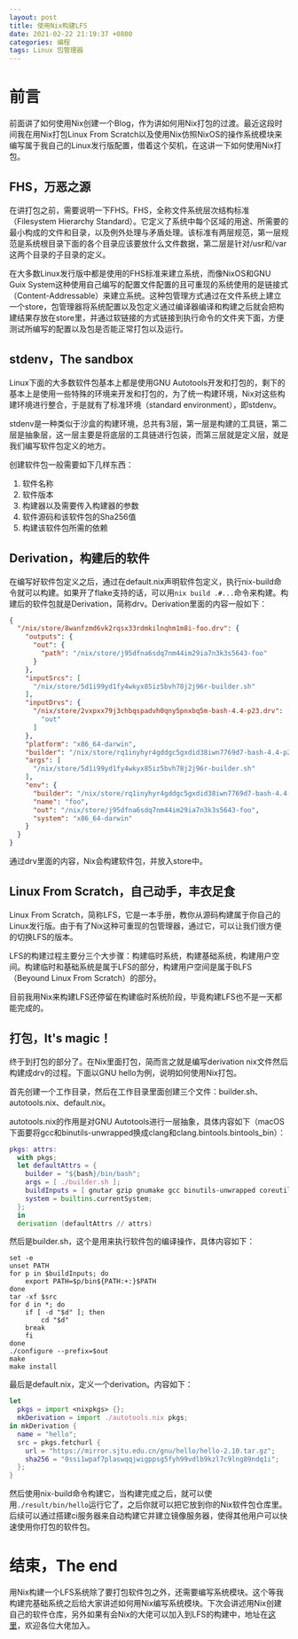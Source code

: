 ```yaml
---
layout: post
title: 使用Nix构建LFS
date: 2021-02-22 21:19:37 +0800
categories: 编程
tags: Linux 包管理器
---
```


# 前言
前面讲了如何使用Nix创建一个Blog，作为讲如何用Nix打包的过渡。最近这段时间我在用Nix打包Linux From Scratch以及使用Nix仿照NixOS的操作系统模块来编写属于我自己的Linux发行版配置，借着这个契机，在这讲一下如何使用Nix打包。

## FHS，万恶之源
在讲打包之前，需要说明一下FHS。FHS，全称文件系统层次结构标准（Filesystem Hierarchy Standard）。它定义了系统中每个区域的用途、所需要的最小构成的文件和目录，以及例外处理与矛盾处理。该标准有两层规范，第一层规范是系统根目录下面的各个目录应该要放什么文件数据，第二层是针对/usr和/var这两个目录的子目录的定义。

在大多数Linux发行版中都是使用的FHS标准来建立系统，而像NixOS和GNU Guix System这种使用自己编写的配置文件配置的且可重现的系统使用的是链接式（Content-Addressable）来建立系统。这种包管理方式通过在文件系统上建立一个store，包管理器将系统配置以及包定义通过编译器编译和构建之后就会把构建结果存放在store里，并通过软链接的方式链接到执行命令的文件夹下面，方便测试所编写的配置以及包是否能正常打包以及运行。

## stdenv，The sandbox
Linux下面的大多数软件包基本上都是使用GNU Autotools开发和打包的，剩下的基本上是使用一些特殊的环境来开发和打包的，为了统一构建环境，Nix对这些构建环境进行整合，于是就有了标准环境（standard environment），即stdenv。

stdenv是一种类似于沙盒的构建环境，总共有3层，第一层是构建的工具链，第二层是抽象层，这一层主要是将底层的工具链进行包装，而第三层就是定义层，就是我们编写软件包定义的地方。

创建软件包一般需要如下几样东西：
1. 软件名称
2. 软件版本
3. 构建器以及需要传入构建器的参数
4. 软件源码和该软件包的Sha256值
5. 构建该软件包所需的依赖

## Derivation，构建后的软件
在编写好软件包定义之后，通过在default.nix声明软件包定义，执行nix-build命令就可以构建。如果开了flake支持的话，可以用`nix build .#...`命令来构建。构建后的软件包就是Derivation，简称drv。Derivation里面的内容一般如下：
``` json
{
  "/nix/store/8wanfzmd6vk2rqsx33rdmkilnqhm1m8i-foo.drv": {
    "outputs": {
      "out": {
        "path": "/nix/store/j95dfna6sdq7nm44im29ia7n3k3s5643-foo"
      }
    },
    "inputSrcs": [
      "/nix/store/5d1i99yd1fy4wkyx85iz5bvh78j2j96r-builder.sh"
    ],
    "inputDrvs": {
      "/nix/store/2vxpxx79j3chbqspadvh0qny5pnxbq5m-bash-4.4-p23.drv": [
        "out"
      ]
    },
    "platform": "x86_64-darwin",
    "builder": "/nix/store/rq1inyhyr4gddgc5gxdid38iwn7769d7-bash-4.4-p23/bin/bash",
    "args": [
      "/nix/store/5d1i99yd1fy4wkyx85iz5bvh78j2j96r-builder.sh"
    ],
    "env": {
      "builder": "/nix/store/rq1inyhyr4gddgc5gxdid38iwn7769d7-bash-4.4-p23/bin/bash",
      "name": "foo",
      "out": "/nix/store/j95dfna6sdq7nm44im29ia7n3k3s5643-foo",
      "system": "x86_64-darwin"
    }
  }
}
```
通过drv里面的内容，Nix会构建软件包，并放入store中。

## Linux From Scratch，自己动手，丰衣足食
Linux From Scratch，简称LFS，它是一本手册，教你从源码构建属于你自己的Linux发行版。由于有了Nix这种可重现的包管理器，通过它，可以让我们很方便的切换LFS的版本。

LFS的构建过程主要分三个大步骤：构建临时系统，构建基础系统，构建用户空间。构建临时和基础系统是属于LFS的部分，构建用户空间是属于BLFS（Beyound Linux From Scratch）的部分。

目前我用Nix来构建LFS还停留在构建临时系统阶段，毕竟构建LFS也不是一天都能完成的。

## 打包，It's magic！
终于到打包的部分了。在Nix里面打包，简而言之就是编写derivation nix文件然后构建成drv的过程。下面以GNU hello为例，说明如何使用Nix打包。

首先创建一个工作目录，然后在工作目录里面创建三个文件：builder.sh、autotools.nix、default.nix。

autotools.nix的作用是对GNU Autotools进行一层抽象，具体内容如下（macOS下面要将gcc和binutils-unwrapped换成clang和clang.bintools.bintools_bin）：
``` nix
pkgs: attrs:
  with pkgs;
  let defaultAttrs = {
    builder = "${bash}/bin/bash";
    args = [ ./builder.sh ];
    buildInputs = [ gnutar gzip gnumake gcc binutils-unwrapped coreutils gawk gnused gnugrep ];
    system = builtins.currentSystem;
  };
  in
  derivation (defaultAttrs // attrs)
```
然后是builder.sh，这个是用来执行软件包的编译操作，具体内容如下：
``` shell
set -e
unset PATH
for p in $buildInputs; do
    export PATH=$p/bin${PATH:+:}$PATH
done
tar -xf $src
for d in *; do
    if [ -d "$d" ]; then
        cd "$d"
	break
    fi
done
./configure --prefix=$out
make
make install
```
最后是default.nix，定义一个derivation。内容如下：
``` nix
let
  pkgs = import <nixpkgs> {};
  mkDerivation = import ./autotools.nix pkgs;
in mkDerivation {
  name = "hello";
  src = pkgs.fetchurl {
    url = "https://mirror.sjtu.edu.cn/gnu/hello/hello-2.10.tar.gz";
    sha256 = "0ssi1wpaf7plaswqqjwigppsg5fyh99vdlb9kzl7c9lng89ndq1i";
  };
}
```
然后使用nix-build命令构建它，当构建完成之后，就可以使用`./result/bin/hello`运行它了，之后你就可以把它放到你的Nix软件包仓库里。后续可以通过搭建ci服务器来自动构建它并建立镜像服务器，使得其他用户可以快速使用你打包的软件包。

# 结束，The end
用Nix构建一个LFS系统除了要打包软件包之外，还需要编写系统模块。这个等我构建完基础系统之后给大家讲述如何用Nix编写系统模块。下次会讲述用Nix创建自己的软件仓库，另外如果有会Nix的大佬可以加入到LFS的构建中，地址在[这里](https://github.com/c4dr01d/nix-lfs)，欢迎各位大佬加入。
